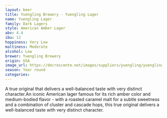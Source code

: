 ```yaml
---
layout: beer
title: Yuengling Brewery - Yuengling Lager
name: Yuengling Lager
family: Dark Lagers
style: American Amber Lager
abv: 4.4
ibu: 12
hoppiness: Very Low
maltiness: Moderate
alcohol: Low
brewer: Yuengling Brewery
origin: USA
image_url: https://decrescente.net/images/suppliers/yuengling/yuengling-lager/lager-bottle-lg.png
season: Year round
categories:
---
```


A true original that delivers a well-balanced taste with very distinct character.An iconic American lager famous for its rich amber color and medium-bodied flavor - with a roasted caramel malt for a subtle sweetness and a combination of cluster and cascade hops, this true original delivers a well-balanced taste with very distinct character.